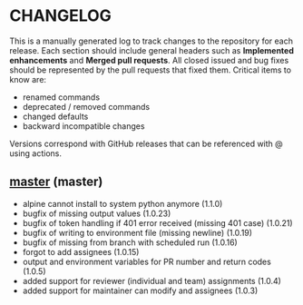 # CHANGELOG

This is a manually generated log to track changes to the repository for each release. 
Each section should include general headers such as **Implemented enhancements** 
and **Merged pull requests**. All closed issued and bug fixes should be 
represented by the pull requests that fixed them. Critical items to know are:

 - renamed commands
 - deprecated / removed commands
 - changed defaults
 - backward incompatible changes


Versions correspond with GitHub releases that can be referenced with @ using actions.

## [master](https://github.com/vsoch/pull-request-action/tree/master) (master)
 - alpine cannot install to system python anymore (1.1.0)
 - bugfix of missing output values (1.0.23)
 - bugfix of token handling if 401 error received (missing 401 case) (1.0.21)
 - bugfix of writing to environment file (missing newline) (1.0.19)
 - bugfix of missing from branch with scheduled run (1.0.16)
 - forgot to add assignees (1.0.15)
 - output and environment variables for PR number and return codes (1.0.5)
 - added support for reviewer (individual and team) assignments (1.0.4)
 - added support for maintainer can modify and assignees (1.0.3)
